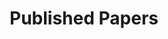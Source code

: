 ---
title: "Published Papers"
layout: posts
permalink: /papers/
classes: wide
author_profile: true
---